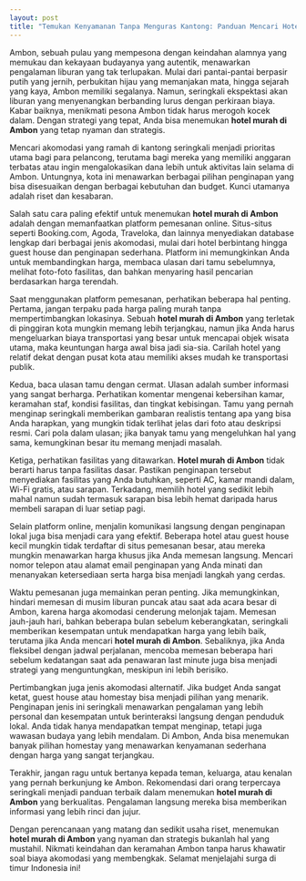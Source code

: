 ```yaml
---
layout: post
title: "Temukan Kenyamanan Tanpa Menguras Kantong: Panduan Mencari Hotel Murah di Ambon"
---
```


Ambon, sebuah pulau yang mempesona dengan keindahan alamnya yang memukau dan kekayaan budayanya yang autentik, menawarkan pengalaman liburan yang tak terlupakan. Mulai dari pantai-pantai berpasir putih yang jernih, perbukitan hijau yang memanjakan mata, hingga sejarah yang kaya, Ambon memiliki segalanya. Namun, seringkali ekspektasi akan liburan yang menyenangkan berbanding lurus dengan perkiraan biaya. Kabar baiknya, menikmati pesona Ambon tidak harus merogoh kocek dalam. Dengan strategi yang tepat, Anda bisa menemukan **hotel murah di Ambon** yang tetap nyaman dan strategis.

Mencari akomodasi yang ramah di kantong seringkali menjadi prioritas utama bagi para pelancong, terutama bagi mereka yang memiliki anggaran terbatas atau ingin mengalokasikan dana lebih untuk aktivitas lain selama di Ambon. Untungnya, kota ini menawarkan berbagai pilihan penginapan yang bisa disesuaikan dengan berbagai kebutuhan dan budget. Kunci utamanya adalah riset dan kesabaran.

Salah satu cara paling efektif untuk menemukan **hotel murah di Ambon** adalah dengan memanfaatkan platform pemesanan online. Situs-situs seperti Booking.com, Agoda, Traveloka, dan lainnya menyediakan database lengkap dari berbagai jenis akomodasi, mulai dari hotel berbintang hingga guest house dan penginapan sederhana. Platform ini memungkinkan Anda untuk membandingkan harga, membaca ulasan dari tamu sebelumnya, melihat foto-foto fasilitas, dan bahkan menyaring hasil pencarian berdasarkan harga terendah.

Saat menggunakan platform pemesanan, perhatikan beberapa hal penting. Pertama, jangan terpaku pada harga paling murah tanpa mempertimbangkan lokasinya. Sebuah **hotel murah di Ambon** yang terletak di pinggiran kota mungkin memang lebih terjangkau, namun jika Anda harus mengeluarkan biaya transportasi yang besar untuk mencapai objek wisata utama, maka keuntungan harga awal bisa jadi sia-sia. Carilah hotel yang relatif dekat dengan pusat kota atau memiliki akses mudah ke transportasi publik.

Kedua, baca ulasan tamu dengan cermat. Ulasan adalah sumber informasi yang sangat berharga. Perhatikan komentar mengenai kebersihan kamar, keramahan staf, kondisi fasilitas, dan tingkat kebisingan. Tamu yang pernah menginap seringkali memberikan gambaran realistis tentang apa yang bisa Anda harapkan, yang mungkin tidak terlihat jelas dari foto atau deskripsi resmi. Cari pola dalam ulasan; jika banyak tamu yang mengeluhkan hal yang sama, kemungkinan besar itu memang menjadi masalah.

Ketiga, perhatikan fasilitas yang ditawarkan. **Hotel murah di Ambon** tidak berarti harus tanpa fasilitas dasar. Pastikan penginapan tersebut menyediakan fasilitas yang Anda butuhkan, seperti AC, kamar mandi dalam, Wi-Fi gratis, atau sarapan. Terkadang, memilih hotel yang sedikit lebih mahal namun sudah termasuk sarapan bisa lebih hemat daripada harus membeli sarapan di luar setiap pagi.

Selain platform online, menjalin komunikasi langsung dengan penginapan lokal juga bisa menjadi cara yang efektif. Beberapa hotel atau guest house kecil mungkin tidak terdaftar di situs pemesanan besar, atau mereka mungkin menawarkan harga khusus jika Anda memesan langsung. Mencari nomor telepon atau alamat email penginapan yang Anda minati dan menanyakan ketersediaan serta harga bisa menjadi langkah yang cerdas.

Waktu pemesanan juga memainkan peran penting. Jika memungkinkan, hindari memesan di musim liburan puncak atau saat ada acara besar di Ambon, karena harga akomodasi cenderung melonjak tajam. Memesan jauh-jauh hari, bahkan beberapa bulan sebelum keberangkatan, seringkali memberikan kesempatan untuk mendapatkan harga yang lebih baik, terutama jika Anda mencari **hotel murah di Ambon**. Sebaliknya, jika Anda fleksibel dengan jadwal perjalanan, mencoba memesan beberapa hari sebelum kedatangan saat ada penawaran last minute juga bisa menjadi strategi yang menguntungkan, meskipun ini lebih berisiko.

Pertimbangkan juga jenis akomodasi alternatif. Jika budget Anda sangat ketat, guest house atau homestay bisa menjadi pilihan yang menarik. Penginapan jenis ini seringkali menawarkan pengalaman yang lebih personal dan kesempatan untuk berinteraksi langsung dengan penduduk lokal. Anda tidak hanya mendapatkan tempat menginap, tetapi juga wawasan budaya yang lebih mendalam. Di Ambon, Anda bisa menemukan banyak pilihan homestay yang menawarkan kenyamanan sederhana dengan harga yang sangat terjangkau.

Terakhir, jangan ragu untuk bertanya kepada teman, keluarga, atau kenalan yang pernah berkunjung ke Ambon. Rekomendasi dari orang terpercaya seringkali menjadi panduan terbaik dalam menemukan **hotel murah di Ambon** yang berkualitas. Pengalaman langsung mereka bisa memberikan informasi yang lebih rinci dan jujur.

Dengan perencanaan yang matang dan sedikit usaha riset, menemukan **hotel murah di Ambon** yang nyaman dan strategis bukanlah hal yang mustahil. Nikmati keindahan dan keramahan Ambon tanpa harus khawatir soal biaya akomodasi yang membengkak. Selamat menjelajahi surga di timur Indonesia ini!

